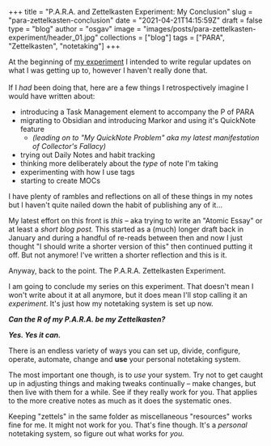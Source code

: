 
+++
title = "P.A.R.A. and Zettelkasten Experiment: My Conclusion"
slug = "para-zettelkasten-conclusion"
date = "2021-04-21T14:15:59Z"
draft = false
type = "blog"
author = "osgav"
image = "images/posts/para-zettelkasten-experiment/header_01.jpg"
collections = ["blog"]
tags = ["PARA", "Zettelkasten", "notetaking"]
+++

At the beginning of [my experiment](/blog/para-zettelkasten-experiment.html) I intended to write regular updates on what I was getting up to, however I haven't really done that.
<br><br>
If I *had* been doing that, here are a few things I retrospectively imagine I would have written about:
<br>

- introducing a Task Management element to accompany the P of PARA
- migrating to Obsidian and introducing Markor and using it's QuickNote feature
  - *(leading on to "My QuickNote Problem" aka my latest manifestation of Collector's Fallacy)*
- trying out Daily Notes and habit tracking
- thinking more deliberately about the *type* of note I'm taking
- experimenting with how I use tags
- starting to create MOCs

I have plenty of rambles and reflections on all of these things in my notes but I haven't quite nailed down the habit of publishing any of it...

<!--more-->

My latest effort on this front is *this* – aka trying to write an "Atomic Essay" or at least a *short blog post.* This started as a (much) longer draft back in January and during a handful of re-reads between then and now I just thought "I should write a shorter version of this" then continued putting it off. But not anymore! I've written a shorter reflection and this is it.

Anyway, back to the point. The P.A.R.A. Zettelkasten Experiment.

I am going to conclude my series on this experiment. That doesn't mean I won't write about it at all anymore, but it does mean I'll stop calling it an *experiment*. It's just how my notetaking system is set up now.

***Can the R of my P.A.R.A. be my Zettelkasten?***

***Yes. Yes it can.***

There is an endless variety of ways you can set up, divide, configure, operate, automate, change and **use** your personal notetaking system.

The most important one though, is to *use* your system. Try not to get caught up in adjusting things and making tweaks continually – make changes, but then live with them for a while. See if they really work for you. That applies to the more creative notes as much as it does the systematic ones.

Keeping "zettels" in the same folder as miscellaneous "resources" works fine for me. It might not work for you. That's fine though. It's a *personal* notetaking system, so figure out what works for *you.*


